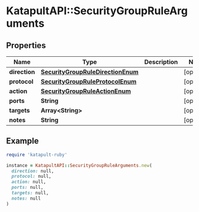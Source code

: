 # KatapultAPI::SecurityGroupRuleArguments

## Properties

| Name | Type | Description | Notes |
| ---- | ---- | ----------- | ----- |
| **direction** | [**SecurityGroupRuleDirectionEnum**](SecurityGroupRuleDirectionEnum.md) |  | [optional] |
| **protocol** | [**SecurityGroupRuleProtocolEnum**](SecurityGroupRuleProtocolEnum.md) |  | [optional] |
| **action** | [**SecurityGroupRuleActionEnum**](SecurityGroupRuleActionEnum.md) |  | [optional] |
| **ports** | **String** |  | [optional] |
| **targets** | **Array&lt;String&gt;** |  | [optional] |
| **notes** | **String** |  | [optional] |

## Example

```ruby
require 'katapult-ruby'

instance = KatapultAPI::SecurityGroupRuleArguments.new(
  direction: null,
  protocol: null,
  action: null,
  ports: null,
  targets: null,
  notes: null
)
```

